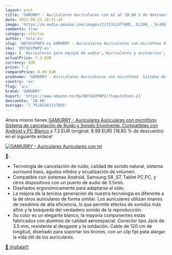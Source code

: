 ```yaml
---
layout: post
title: 'GAMURRY - Auriculares Auriculares con mi al 18.80 % de descuento'
date: 2021-09-21 16:51:45
image: 'https://m.media-amazon.com/images/I/313iL6fYAML._SL500_._SL400_.jpg'
comments: true
category: ofertas
author: 'tole.es'
slug: 'B07GGYPWPZ-es GAMURRY - Auriculares Auriculares con micrófono Sistema de...'
sku: 'B07GGYPWPZ-es'
tags: [ 'Auriculares para equipo de audio','Auriculares y accesorios','Electrónica','android','gamurry', ]
actualPrice: 7.3 EUR
currency: EUR
price: 7.3
comparePrice: 8.99 EUR
prodname: 'GAMURRY - Auriculares Auriculares con micrófono  Sistema de cancelación de Ruido y Sonido Envolvente. Compatibles con Android y PC  Blanco '
country: 'es'
flag: '🇪🇸'
brand: 'GAMURRY'
buyurl: 'https://www.amazon.es/dp/B07GGYPWPZ/?tag=tolees-21'
descuento: '18.80'
average: '7.75105263157895'
---
```


Ahora mismo tienes [GAMURRY - Auriculares Auriculares con micrófono  Sistema de cancelación de Ruido y Sonido Envolvente. Compatibles con Android y PC  Blanco ](https://www.amazon.es/dp/B07GGYPWPZ/?tag=tolees-21) a 7.3 EUR (original: 8.99 EUR) (18.80 %  de descuento) en el siguiente enlace!

[![GAMURRY - Auriculares Auriculares con mi](https://m.media-amazon.com/images/I/313iL6fYAML._SL500_._SL400_.jpg)](https://www.amazon.es/dp/B07GGYPWPZ/?tag=tolees-21)

🔎:

- Tecnología de cancelación de ruido, calidad de sonido natural, sistema surround bass, agudos nítidos y ecualización de volumen.
- Compatible con sistemas Android. Samsung S8 ,S7, Tablet PC,PC, y otros dispositivos con un puerto de audio de 3.5mm.
- Diseñados ergonómicamente para adaptarse al oído.
- La mejora de la tercera generación de nuestra tecnología es diferente a la de otros auriculares de forma similar. Los auriculares utilizan imanes de neodimio de alta eficiencia, lo que permite efectos de sonidos más altos y la búsqueda del verdadero sonido de la reproducción.
- Su color es un elegante blanco, la mayoría componentes estas fabricados con aluminio de calidad aeroespacial. Conector tipo Jack de 3.5 mm, resistente al desgaste y la oxidación. Cable de 120 cm de longitud, diseñado para soportar los tirones, con un clip fijo pata alargar la vida útil de los auriculares.

[🛒 Visítala!!!](https://www.amazon.es/dp/B07GGYPWPZ/?tag=tolees-21)
